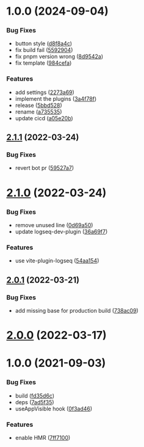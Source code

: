 # 1.0.0 (2024-09-04)


### Bug Fixes

* button style ([d8f8a4c](https://github.com/CorrectRoadH/logseq-metadata/commit/d8f8a4cfb873eec1b8a5f78231ac46262138d6e4))
* fix build fail ([5592904](https://github.com/CorrectRoadH/logseq-metadata/commit/5592904462305c7c5e8b21869b1405c6a40ff77a))
* fix pnpm version wrong ([8d9542a](https://github.com/CorrectRoadH/logseq-metadata/commit/8d9542a5cadce0490908c8f085255abae5188465))
* fix template ([984cefa](https://github.com/CorrectRoadH/logseq-metadata/commit/984cefa0c73f41d1d091e7df25c9f1d5ac004735))


### Features

* add settings ([2273a69](https://github.com/CorrectRoadH/logseq-metadata/commit/2273a694cd96f7c2b34ec01919391dea91147aa1))
* implement the plugins ([3a4f78f](https://github.com/CorrectRoadH/logseq-metadata/commit/3a4f78fe0fc6dad9525490f4fb8aef668262b94f))
* release ([5bbd528](https://github.com/CorrectRoadH/logseq-metadata/commit/5bbd528786e917bf20d73f78a4c7a46528eec442))
* rename ([a735535](https://github.com/CorrectRoadH/logseq-metadata/commit/a7355359d2a9656bc78b5cc072e1acf04ea6cd52))
* update cicd ([a05e20b](https://github.com/CorrectRoadH/logseq-metadata/commit/a05e20baf035b93b224d520eb98ab1b0bf49e445))

## [2.1.1](https://github.com/pengx17/logseq-plugin-template-react/compare/v2.1.0...v2.1.1) (2022-03-24)


### Bug Fixes

* revert bot pr ([59527a7](https://github.com/pengx17/logseq-plugin-template-react/commit/59527a7044bec0ddd17a79de54844730e8a591a4))

# [2.1.0](https://github.com/pengx17/logseq-plugin-template-react/compare/v2.0.1...v2.1.0) (2022-03-24)


### Bug Fixes

* remove unused line ([0d69a50](https://github.com/pengx17/logseq-plugin-template-react/commit/0d69a504e4847b4859377ada65766b887920ae38))
* update logseq-dev-plugin ([36a69f7](https://github.com/pengx17/logseq-plugin-template-react/commit/36a69f7f13789cd86156273dbf8c01fad793b3e1))


### Features

* use vite-plugin-logseq ([54aa154](https://github.com/pengx17/logseq-plugin-template-react/commit/54aa154615eafa9af8727d0fc1f3031c5e610aa7))

## [2.0.1](https://github.com/pengx17/logseq-plugin-template-react/compare/v2.0.0...v2.0.1) (2022-03-21)


### Bug Fixes

* add missing base for production build ([738ac09](https://github.com/pengx17/logseq-plugin-template-react/commit/738ac09dab9785ccc3564117bc4026cfb4464e9a))

# [2.0.0](https://github.com/pengx17/logseq-plugin-template-react/compare/v1.0.0...v2.0.0) (2022-03-17)

# 1.0.0 (2021-09-03)


### Bug Fixes

* build ([fd35d6c](https://github.com/pengx17/logseq-plugin-template-react/commit/fd35d6c098e030920da26a65c734940a27b604df))
* deps ([7ad5f35](https://github.com/pengx17/logseq-plugin-template-react/commit/7ad5f351a645029823c3ab4cc04db2476948943a))
* useAppVisible hook ([0f3ad46](https://github.com/pengx17/logseq-plugin-template-react/commit/0f3ad46e2fe8f9326e796fb50f8f32d5c66d9bf8))


### Features

* enable HMR ([7ff7100](https://github.com/pengx17/logseq-plugin-template-react/commit/7ff7100552180c6d14f3df37a449b704da29270d))
